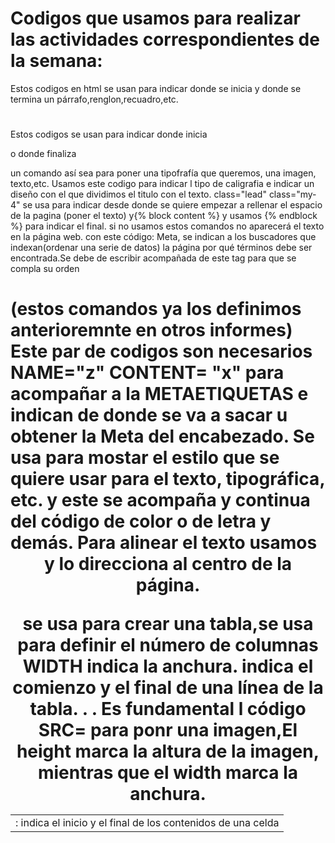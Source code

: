 # Codigos que usamos para realizar las actividades correspondientes de la semana: 
   Estos codigos en html se usan para indicar donde se inicia y donde  se termina un párrafo,renglon,recuadro,etc. <h1></h1>
   Estos codigos se usan para indicar donde inicia <p> o donde finaliza</p> un comando así sea para poner una tipofrafía que queremos, una imagen, texto,etc. 
Usamos este codigo para indicar l  tipo de caligrafia e indicar un diseño con el que dividimos el titulo con el texto.  class="lead" class="my-4"
se usa para  indicar desde donde se quiere empezar a  rellenar el espacio de la pagina (poner el texto) y{% block content %} y usamos {% endblock %} para indicar el final. si no usamos estos comandos no aparecerá el texto en la página web. 
con este código: Meta, se indican a los buscadores que indexan(ordenar una serie de datos) la página por qué términos debe ser encontrada.Se debe de escribir acompañada de este tag para que se compla su orden <h1> <HEAD> (estos comandos ya los definimos anterioremnte en otros informes) 
Este par de codigos son necesarios NAME="z" CONTENT= "x" para acompañar a la METAETIQUETAS e indican de donde se va a sacar u obtener la Meta del encabezado. 
</STYLE> Se usa para mostar el estilo que se quiere usar para el texto, tipográfica, etc. y este se acompaña y continua del código de color o de letra y demás. 
Para alinear el texto usamos <CENTER> y lo direcciona al centro de la página. 
<TABLE> se usa para crear una tabla,<COL WIDTH=> se usa para definir el número de columnas WIDTH indica la anchura.
</Tr> indica el comienzo y el final de una línea de la tabla. </tr>. <td>: indica el inicio y el final de los contenidos de una celda </td>.
Es fundamental l código SRC= para ponr una imagen,El height marca la altura de la imagen, mientras que el width marca la anchura.
		